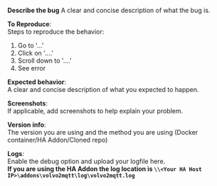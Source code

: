 **Describe the bug**
A clear and concise description of what the bug is.

**To Reproduce**:<br>
Steps to reproduce the behavior:
1. Go to '...'
2. Click on '....'
3. Scroll down to '....'
4. See error

**Expected behavior**:<br>
A clear and concise description of what you expected to happen.

**Screenshots**:<br>
If applicable, add screenshots to help explain your problem.

**Version info**:<br>
The version you are using and the method you are using (Docker container/HA Addon/Cloned repo)

**Logs**:<br>
Enable the debug option and upload your logfile here. <br>
<b>If you are using the HA Addon the log location is `\\<Your HA Host IP>\addons\volvo2mqtt\log\volvo2mqtt.log`
